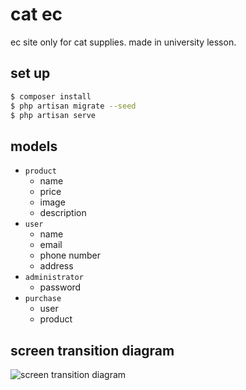 # cat ec
  ec site only for cat supplies.
  made in university lesson.

## set up
```bash
$ composer install
$ php artisan migrate --seed
$ php artisan serve
```

## models
  * `product`
    * name
    * price
    * image
    * description
  * `user`
    * name
    * email
    * phone number
    * address    
  * `administrator`
    * password
  * `purchase`
    * user
    * product

## screen transition diagram
![screen transition diagram](https://user-images.githubusercontent.com/31527437/47481431-8ab63800-d86e-11e8-84c5-bdf7aeff1a19.png)
